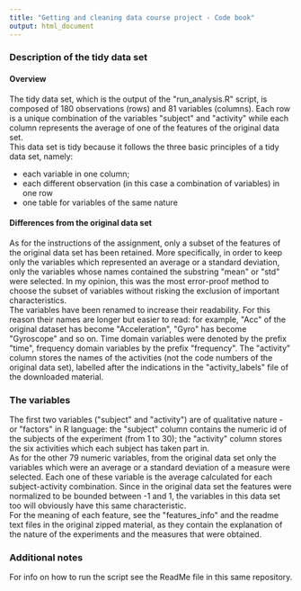 ```yaml
---
title: "Getting and cleaning data course project - Code book"
output: html_document
---
```


### Description of the tidy data set

#### Overview
The tidy data set, which is the output of the "run_analysis.R" script, is composed of 180 observations (rows) and 81 variables (columns). Each row is a unique combination of the variables "subject" and "activity" while each column represents the average of one of the features of the original data set.  
This data set is tidy because it follows the three basic principles of a tidy data set, namely:

* each variable in one column;
* each different observation (in this case a combination of variables) in one row
* one table for variables of the same nature

#### Differences from the original data set
As for the instructions of the assignment, only a subset of the features of the original data set has been retained. More specifically, in order to keep only the variables which represented an average or a standard deviation, only the variables whose names contained the substring "mean" or "std" were selected. In my opinion, this was the most error-proof method to choose the subset of variables without risking the exclusion of important characteristics.        
The variables have been renamed to increase their readability. For this reason their names are longer but easier to read: for example, "Acc" of the original dataset has become "Acceleration", "Gyro" has become "Gyroscope" and so on. Time domain variables were denoted by the prefix "time", frequency domain variables by the prefix "frequency".
The "activity" column stores the names of the activities (not the code numbers of the original data set), labelled after the indications in the "activity_labels" file of the downloaded material.  


### The variables
The first two variables ("subject" and "activity") are of qualitative nature - or "factors" in R language: the "subject" column contains the numeric id of the subjects of the experiment (from 1 to 30); the "activity" column stores the six activities which each subject has taken part in.  
As for the other 79 numeric variables, from the original data set only the variables which were an average or a standard deviation of a measure were selected. Each one of these variable is the average calculated for each subject-activity combination. Since in the original data set the features were normalized to be bounded between -1 and 1, the variables in this data set too will obviously have this same characteristic.  
For the meaning of each feature, see the "features_info" and the readme text files in the original zipped material, as they contain the explanation of the nature of the experiments and the measures that were obtained.

### Additional notes
For info on how to run the script see the ReadMe file in this same repository.


